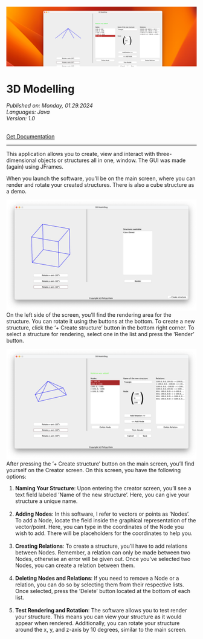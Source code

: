 ![Sample_Image](images/3DModelling_logo.png)

<h1>3D Modelling</h1>
<i>Published on: Monday, 01.29.2024<br></i>
<i>Languages: Java<br></i>
<i>Version: 1.0<br></i>

<br>

[Get Documentation](documents/3D_Modelling_Documentation.pdf)

<hr>

This application allows you to create, view and interact with three-dimensional objects or structures all in one, window. The GUI was made (again) using JFrames.

When you launch the software, you’ll be on the main screen, where you can render and rotate your created structures. There is also a cube structure as a demo.

![Sample_Image](images/Main_screen.png)
On the left side of the screen, you’ll find the rendering area for the structure. You can rotate it using the buttons at the bottom. To create a new structure, click the ‘+ Create structure’ button in the bottom right corner. To select a structure for rendering, select one in the list and press the ’Render’ button.

![Sample_Image](images/Creator_screen.png)
After pressing the ’+ Create structure’ button on the main screen, you’ll find yourself on the Creator screen. On this screen, you have the following options:

<ol>
          <li><b>Naming Your Structure</b>: Upon entering the creator screen, you’ll see a text field labeled ’Name of the new structure’. Here, you can give your structure a unique name.</li>
          <br>
          <li><b>Adding Nodes</b>: In this software, I refer to vectors or points as ’Nodes’. To add a Node, locate the field inside the graphical representation of the vector/point. Here, you can type in the coordinates of the Node you wish to add. There will be placeholders for the coordinates to help you.</li>
          <br>
          <li><b>Creating Relations</b>: To create a structure, you’ll have to add relations between Nodes. Remember, a relation can only be made between two Nodes, otherwise an error will be given out. Once you’ve selected two Nodes, you can create a relation between them.</li>
          <br>
          <li><b>Deleting Nodes and Relations</b>: If you need to remove a Node or a relation, you can do so by selecting them from their respective lists. Once selected, press the ’Delete’ button located at the bottom of each list.</li>
          <br>
          <li><b>Test Rendering and Rotation</b>: The software allows you to test render your structure. This means you can view your structure as it would appear when rendered. Additionally, you can rotate your structure around the x, y, and z-axis by 10 degrees, similar to the main screen.</li>
        </ol>
